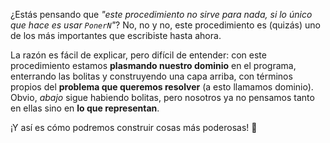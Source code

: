 ¿Estás pensando que _"este procedimiento no sirve para nada, si lo único que hace es usar `PonerN`"_? No, no y no, este procedimiento es (quizás) uno de los más importantes que escribiste hasta ahora.

La razón es fácil de explicar, pero difícil de entender: con este procedimiento estamos **plasmando nuestro dominio** en el programa, enterrando las bolitas y construyendo una capa arriba, con términos propios del **problema que queremos resolver** (a esto llamamos dominio). Obvio, _abajo_ sigue habiendo bolitas, pero nosotros ya no pensamos tanto en ellas sino en **lo que representan**.

¡Y así es cómo podremos construir cosas más poderosas! :muscle: